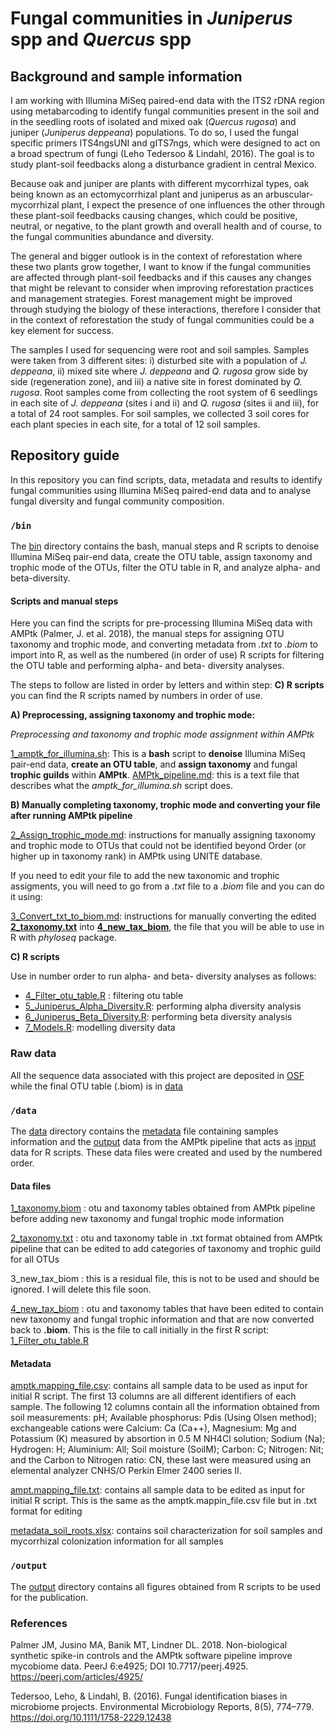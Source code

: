 # Fungal communities in *Juniperus* spp and *Quercus* spp

## Background and sample information ### 

I am working with Illumina MiSeq paired-end data with the ITS2 rDNA region using metabarcoding to identify fungal communities present in the soil and in the seedling roots of isolated and mixed oak (*Quercus rugosa*) and juniper (*Juniperus deppeana*) populations. To do so, I used the fungal specific primers ITS4ngsUNI and gITS7ngs, which were designed to act on a broad spectrum of fungi (Leho Tedersoo & Lindahl, 2016). The goal is to study plant-soil feedbacks along a disturbance gradient in central Mexico. 

Because oak and juniper are plants with different mycorrhizal types, oak being known as an ectomycorrhizal plant and juniperus as an arbuscular-mycorrhizal plant, I expect the presence of one influences the other through these plant-soil feedbacks causing changes, which could be positive, neutral, or negative, to the plant growth and overall health and of course, to the fungal communities abundance and diversity. 

The general and bigger outlook is in the context of reforestation where these two plants grow together, I want to know if the fungal communities are affected through plant-soil feedbacks and if this causes any changes that might be relevant to consider when improving reforestation practices and management strategies. Forest management might be improved through studying the biology of these interactions, therefore I consider that in the context of reforestation the study of fungal communities could be a key element for success. 

The samples I used for sequencing were root and soil samples. Samples were taken from 3 different sites: i) disturbed site with a population of *J. deppeana*, ii) mixed site where *J. deppeana* and *Q. rugosa* grow side by side (regeneration zone), and iii) a native site in forest dominated by *Q. rugosa*. Root samples come from collecting the root system of 6 seedlings in each site of *J. deppeana* (sites i and ii) and *Q. rugosa* (sites ii and iii), for a total of 24 root samples. For soil samples, we collected 3 soil cores for each plant species in each site, for a total of 12 soil samples. 

## Repository guide ### 

In this repository you can find scripts, data, metadata and results to identify fungal communities using Illumina MiSeq paired-end data and to analyse fungal diversity and fungal community composition. 

### `/bin`

The [bin](https://github.com/bc-anaisabel/juniperus_paper/tree/master/bin) directory contains the bash, manual steps and R scripts to denoise Illumina MiSeq pair-end data, create the OTU table, assign taxonomy and trophic mode of the OTUs, filter the OTU table in R, and analyze alpha- and beta-diversity. 

#### Scripts and manual steps   

Here you can find the scripts for pre-processing Illumina MiSeq data with AMPtk (Palmer, J. et al. 2018), the manual steps for assigning OTU taxonomy and trophic mode, and converting metadata from *.txt* to *.biom* to import into R, as well as the numbered (in order of use) R scripts for filtering the OTU table and performing alpha- and beta- diversity analyses. 

The steps to follow are listed in order by letters and within step: **C) R scripts** you can find the R scripts named by numbers in order of use.  

**A) Preprocessing, assigning taxonomy and trophic mode:**

*Preprocessing and taxonomy and trophic mode assignment within AMPtk*

[1_amptk_for_illumina.sh](https://github.com/bc-anaisabel/juniperus_paper/tree/master/bin/1_amptk_for_illumina.sh): This is a **bash** script to **denoise** Illumina MiSeq pair-end data, **create an OTU table**, and **assign taxonomy** and fungal **trophic guilds** within **AMPtk**. [AMPtk_pipeline.md](https://github.com/bc-anaisabel/juniperus_paper/tree/master/bin/AMPtk_pipeline.md): this is a text file that describes what the *amptk_for_illumina.sh* script does. 


**B) Manually completing taxonomy, trophic mode and converting your file after running AMPtk pipeline**

[2_Assign_trophic_mode.md](https://github.com/bc-anaisabel/juniperus_paper/tree/master/bin/2_Assign_trophic_mode.md): instructions for manually assigning taxonomy and trophic mode to OTUs that could not be identified beyond Order (or higher up in taxonomy rank) in AMPtk using UNITE database.
  
If you need to edit your file to add the new taxonomic and trophic assigments, you will need to go from a *.txt* file to a *.biom* file and you can do it using:
  
[3_Convert_txt_to_biom.md](https://github.com/bc-anaisabel/juniperus_paper/tree/master/bin/3_Convert_txt_to_biom.md): instructions for manually converting the edited **[2_taxonomy.txt](https://github.com/bc-anaisabel/juniperus_paper/tree/master/data/2_taxonomy.txt)** into **[4_new_tax_biom](https://github.com/bc-anaisabel/juniperus_paper/tree/master/data/4_new_tax.biom)**, the file that you will be able to use in R with *phyloseq* package. 

**C) R scripts** 

Use in number order to run alpha- and beta- diversity analyses as follows:
  * [4_Filter_otu_table.R](https://github.com/bc-anaisabel/juniperus_paper/tree/master/bin/4_Filter_otu_table.R) : filtering otu table
  * [5_Juniperus_Alpha_Diversity.R](https://github.com/bc-anaisabel/juniperus_paper/tree/master/bin/5_Juniperus_Alpha_Diversity.R): performing alpha diversity analysis
  * [6_Juniperus_Beta_Diversity.R](https://github.com/bc-anaisabel/juniperus_paper/tree/master/bin/6_Juniperus_Beta_Diversity.R): performing beta diversity analysis
  * [7_Models.R](https://github.com/bc-anaisabel/juniperus_paper/tree/master/bin/7_Models.R): modelling diversity data 
  
  
### Raw data ### 


All the sequence data associated with this project are deposited in [OSF](https://osf.io) while the final OTU table (.biom) is in [data](https://github.com/bc-anaisabel/juniperus_paper/tree/master/data)
  

### `/data`

The [data](https://github.com/bc-anaisabel/juniperus_paper/tree/master/data) directory contains the [metadata](https://github.com/bc-anaisabel/juniperus_paper/tree/master/data/amptk.mapping_file.csv) file containing samples information and the [output](https://github.com/bc-anaisabel/juniperus_paper/tree/master/data/1_taxonomy.biom) data from the AMPtk pipeline that acts as [input](https://github.com/bc-anaisabel/juniperus_paper/tree/master/data/4_new_tax_biom) data for R scripts. These data files were created and used by the numbered order. 


#### Data files


[1_taxonomy.biom](https://github.com/bc-anaisabel/juniperus_paper/tree/master/data/1_taxonomy.biom) : otu and taxonomy tables obtained from AMPtk pipeline before adding new taxonomy and fungal trophic mode information

[2_taxonomy.txt](https://github.com/bc-anaisabel/juniperus_paper/tree/master/data/2_taxonomy.tx) : otu and taxonomy table in .txt format obtained from AMPtk pipeline that can be edited to add categories of taxonomy and trophic guild for all OTUs 

3_new_tax_biom : this is a residual file, this is not to be used and should be ignored. I will delete this file soon. 

[4_new_tax_biom](https://github.com/bc-anaisabel/juniperus_paper/tree/master/data/4_new_tax_biom) : otu and taxonomy tables that have been edited to contain new taxonomy and fungal trophic information and that are now converted back to **.biom**. This is the file to call initially in the first R script: [1_Filter_otu_table.R](https://github.com/bc-anaisabel/juniperus_paper/tree/master/bin/1_Filter_otu_table.R)
   
   

#### Metadata 

[amptk.mapping_file.csv](https://github.com/bc-anaisabel/juniperus_paper/tree/master/data/amptk.mapping_file.csv): contains all sample data to be used as input for initial R script. The first 13 columns are all different identifiers of each sample. The following 12 columns contain all the information obtained from soil measurements: pH; Available phosphorus: Pdis (Using Olsen method); exchangeable cations were Calcium: Ca (Ca++), Magnesium: Mg and Potassium (K) measured by absortion in 0.5 M NH4Cl solution; Sodium (Na); Hydrogen: H; Aluminium: All; Soil moisture (SoilM); Carbon: C; Nitrogen: Nit; and the Carbon to Nitrogen ratio: CN, these last were measured using an elemental analyzer CNHS/O Perkin Elmer 2400 series II. 


[ampt.mapping_file.txt](https://github.com/bc-anaisabel/juniperus_paper/tree/master/data/amptk.mapping_file.txt): contains all sample data to be edited as input for initial R script. This is the same as the amptk.mappin_file.csv file but in .txt format for editing 

[metadata_soil_roots.xlsx](https://github.com/bc-anaisabel/juniperus_paper/tree/master/data/metadata_soil_roots.xlsx): contains soil characterization for soil samples and mycorrhizal colonization information for all samples 


### `/output`

The [output](https://github.com/bc-anaisabel/juniperus_paper/tree/master/output) directory contains all figures obtained from R scripts to be used for the publication. 


### References 
Palmer JM, Jusino MA, Banik MT, Lindner DL. 2018. Non-biological synthetic spike-in controls
        and the AMPtk software pipeline improve mycobiome data. PeerJ 6:e4925;
        DOI 10.7717/peerj.4925. https://peerj.com/articles/4925/
        
Tedersoo, Leho, & Lindahl, B. (2016). Fungal identification biases in microbiome projects. 
        Environmental Microbiology Reports, 8(5), 774–779. 
        https://doi.org/10.1111/1758-2229.12438
